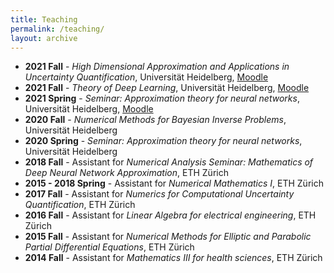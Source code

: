 ```yaml
---
title: Teaching
permalink: /teaching/
layout: archive
---
```


<ul>
<li><b>2021 Fall</b> - <i>High Dimensional Approximation and Applications in Uncertainty Quantification</i>, Universit&auml;t Heidelberg, <a href="https://moodle.uni-heidelberg.de/course/view.php?id=11450">Moodle</a></li>
<li><b>2021 Fall</b> - <i>Theory of Deep Learning</i>, Universit&auml;t Heidelberg, <a href="https://moodle.uni-heidelberg.de/course/view.php?id=9602">Moodle</a></li>
<li><b>2021 Spring</b> - <i>Seminar: Approximation theory for neural networks</i>, Universit&auml;t Heidelberg, <a href="https://moodle.uni-heidelberg.de/course/view.php?id=7579">Moodle</a></li>
<li><b>2020 Fall</b> - <i>Numerical Methods for Bayesian Inverse Problems</i>, Universit&auml;t Heidelberg</li>
<li><b>2020 Spring</b> - <i>Seminar: Approximation theory for neural networks</i>, Universit&auml;t Heidelberg</li>
<li><b>2018 Fall</b> - Assistant for <i>Numerical Analysis Seminar:
     Mathematics of Deep Neural Network Approximation</i>, ETH Z&uuml;rich</li>
<li><b>2015 - 2018 Spring</b> - Assistant for <i>Numerical Mathematics I</i>, ETH Z&uuml;rich</li>
<li><b>2017 Fall</b> - Assistant for <i>Numerics for Computational
   Uncertainty Quantification</i>, ETH Z&uuml;rich</li>
<li><b>2016 Fall</b> - Assistant for <i>Linear Algebra for electrical
   engineering</i>, ETH Z&uuml;rich</li>
<li><b>2015 Fall</b> - Assistant for <i>Numerical Methods for Elliptic and
   Parabolic Partial Differential Equations</i>, ETH Z&uuml;rich</li>
<li><b>2014 Fall</b> - Assistant for <i>Mathematics III for health
     sciences</i>, ETH Z&uuml;rich</li>
</ul>
